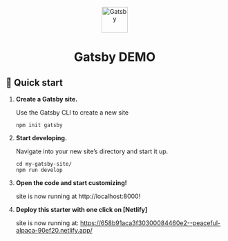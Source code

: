 <p align="center">
  <a href="https://www.gatsbyjs.com/?utm_source=starter&utm_medium=readme&utm_campaign=minimal-starter">
    <img alt="Gatsby" src="https://www.gatsbyjs.com/Gatsby-Monogram.svg" width="60" />
  </a>
</p>
<h1 align="center">
  Gatsby DEMO
</h1>

## 🚀 Quick start

1.  **Create a Gatsby site.**

    Use the Gatsby CLI to create a new site

    ```shell
    npm init gatsby
    ```

2.  **Start developing.**

    Navigate into your new site’s directory and start it up.

    ```shell
    cd my-gatsby-site/
    npm run develop
    ```

3.  **Open the code and start customizing!**

    site is now running at http://localhost:8000!


4.  **Deploy this starter with one click on [Netlify]**

    site is now running at: https://658b91aca3f30300084460e2--peaceful-alpaca-90ef20.netlify.app/

